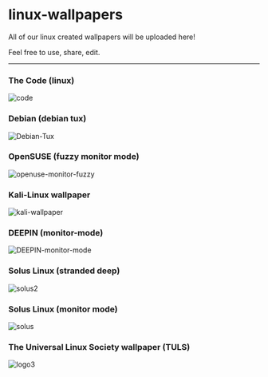 # linux-wallpapers

All of our linux created wallpapers will be uploaded here! 

Feel free to use, share, edit. 

-------
### The Code (linux)
![code](https://github.com/the-universal-linux-society/linux-wallpapers/assets/161962528/812946ed-521b-4601-9f23-632553ce2ae0)
### Debian (debian tux)
![Debian-Tux](https://github.com/distrohopperuk/linux-wallpapers/assets/159959630/507d9490-7bfb-4b5d-9a89-4abb6b422de7)
### OpenSUSE (fuzzy monitor mode)
![openuse-monitor-fuzzy](https://github.com/distrohopperuk/linux-wallpapers/assets/159959630/d9074e49-27fb-4e43-985a-0deb009a19ae)
### Kali-Linux wallpaper
![kali-wallpaper](https://github.com/distrohopperuk/linux-wallpapers/assets/159959630/7c37c4f4-df24-4796-82f6-bf2b7b2f5ab2)
### DEEPIN (monitor-mode)
![DEEPIN-monitor-mode](https://github.com/distrohopperuk/linux-wallpapers/assets/159959630/003d2af0-1212-410f-aa35-b72b19e3a8e6)
### Solus Linux (stranded deep)
![solus2](https://github.com/distrohopperuk/linux-wallpapers/assets/159959630/ecef245d-44dd-4c40-9ca8-908f89fec9e5)
### Solus Linux (monitor mode)
![solus](https://github.com/distrohopperuk/linux-wallpapers/assets/159959630/25c892cc-bc1b-43ac-b240-115b602548fc)
### The Universal Linux Society wallpaper (TULS)
![logo3](https://github.com/the-universal-linux-society/linux-wallpapers/assets/161962528/6497583f-1c6b-4e01-ad28-46502df50195)



